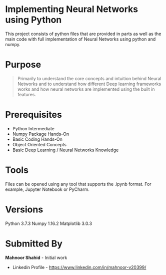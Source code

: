 # Implementing Neural Networks using Python

This project consists of python files that are provided in parts as well as the main code with full implementation of Neural Networks using python and numpy.

# Purpose

> Primarily to understand the core concepts and intuition behind Neural Networks and to understand how different Deep learning frameworks works and how neural networks are implemented using the built in features.

# Prerequisites
 - Python Intermediate
 - Numpy Package Hands-On
 - Basic Coding Hands-On
 - Object Oriented Concepts
 - Basic Deep Learning / Neural Networks Knowledge
  
# Tools
Files can be opened using any tool that supports the .ipynb format. For example, Jupyter Notebook or PyCharm.

# Versions
Python 3.7.3
Numpy 1.16.2
Matplotlib 3.0.3
 
 # Submitted By
 **Mahnoor Shahid** - Initial work
 - Linkedin Profile - https://www.linkedin.com/in/mahnoor-v20399/
